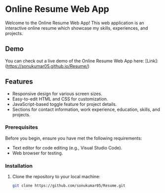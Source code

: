 # Online Resume Web App

Welcome to the Online Resume Web App! This web application is an interactive online resume which showcase my skills, experiences, and projects.


## Demo

You can check out a live demo of the Online Resume Web App here: [Link]: (https://sonukumar05.github.io/Resume/)

## Features

- Responsive design for various screen sizes.
- Easy-to-edit HTML and CSS for customization.
- JavaScript-based toggle feature for project details.
- Sections for contact information, work experience, education, skills, and projects.


### Prerequisites

Before you begin, ensure you have met the following requirements:

- Text editor for code editing (e.g., Visual Studio Code).
- Web browser for testing.

### Installation

1. Clone the repository to your local machine:

   ```bash
   git clone https://github.com/sonukumar05/Resume.git
